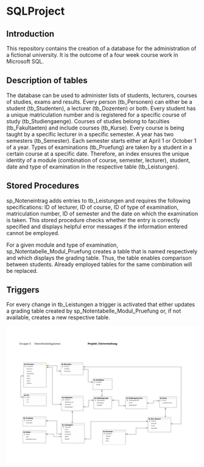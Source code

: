 # SQLProject

## Introduction
This repository contains the creation of a database for the administration of a fictional university. It is the outcome of a four week course work in Microsoft SQL.

## Description of tables
The database can be used to administer lists of students, lecturers, courses of studies, exams and results. Every person (tb_Personen) can either be a student (tb_Studenten), a lecturer (tb_Dozenten) or both. Every student has a unique matriculation number and is registered for a specific course of study (tb_Studiengaenge). Courses of studies belong to faculties (tb_Fakultaeten) and include courses (tb_Kurse). Every course is being taught by a specific lecturer in a specific semester. A year has two semesters (tb_Semester). Each semester starts either at April 1 or October 1 of a year. Types of examinations (tb_Pruefung) are taken by a student in a certain course at a specific date. Therefore, an index ensures the unique identity of a module (combination of course, semester, lecturer), student, date and type of examination in the respective table (tb_Leistungen).

## Stored Procedures
sp_Noteneintrag adds entries to tb_Leistungen and requires the following specifications: ID of lecturer, ID of course, ID of type of examination, matriculation number, ID of semester and the date on which the examination is taken. This stored procedure checks whether the entry is correctly specified and displays helpful error messages if the information entered cannot be employed.

For a given module and type of examination, sp_Notentabelle_Modul_Pruefung creates a table that is named respectively and which displays the grading table. Thus, the table enables comparison between students. Already employed tables for the same combination will be replaced.

## Triggers
For every change in tb_Leistungen a trigger is activated that either updates a grading table created by sp_Notentabelle_Modul_Pruefung or, if not available, creates a new respective table.


![Diagramm](/Diagramm/Datenbankdiagramm_Projekt_Univerwaltung-1.png)
